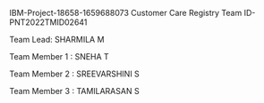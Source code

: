 IBM-Project-18658-1659688073
Customer Care Registry
Team ID-PNT2022TMID02641

Team Lead: SHARMILA M

Team Member 1 : SNEHA T

Team Member 2 : SREEVARSHINI S

Team Member 3 : TAMILARASAN S




